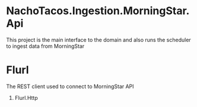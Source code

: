 ﻿# NachoTacos.Ingestion.MorningStar.Api
This project is the main interface to the domain
and also runs the scheduler to ingest data from MorningStar

# Flurl
The REST client used to connect to MorningStar API

1. Flurl.Http